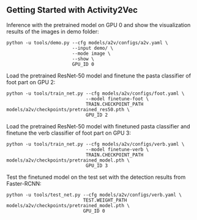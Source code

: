 ## Getting Started with Activity2Vec

Inference with the pretrained model on GPU 0 and show the visualization results of the images in demo folder:

```
python -u tools/demo.py --cfg models/a2v/configs/a2v.yaml \
                        --input demo/ \
                        --mode image \
                        --show \
                        GPU_ID 0
```

Load the pretrained ResNet-50 model and finetune the pasta classifier of foot part on GPU 2:

```
python -u tools/train_net.py --cfg models/a2v/configs/foot.yaml \
                             --model finetune-foot \
                             TRAIN.CHECKPOINT_PATH models/a2v/checkpoints/pretrained_res50.pth \
                             GPU_ID 2
```

Load the pretrained ResNet-50 model with finetuned pasta classifier and finetune the verb classifier of foot part on GPU 3:

```
python -u tools/train_net.py --cfg models/a2v/configs/verb.yaml \
                             --model finetune-verb \
                             TRAIN.CHECKPOINT_PATH models/a2v/checkpoints/pretrained_model.pth \
                             GPU_ID 3
```

Test the finetuned model on the test set with the detection results from Faster-RCNN:

```
python -u tools/test_net.py --cfg models/a2v/configs/verb.yaml \
                            TEST.WEIGHT_PATH models/a2v/checkpoints/pretrained_model.pth \
                            GPU_ID 0
```
